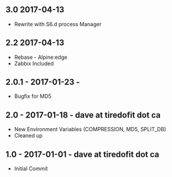## 3.0 2017-04-13 <dave at tiredofit dot ca>
* Rewrite with S6.d process Manager


## 2.2 2017-04-13 <dave at tiredofit dot ca>
* Rebase - Alpine:edge
* Zabbix Included


## 2.0.1 - 2017-01-23 - <dave at tiredofit dot ca>
* Bugfix for MD5

## 2.0 - 2017-01-18 - dave at tiredofit dot ca
* New Environment Variables (COMPRESSION, MD5, SPLIT_DB)
* Cleaned up


## 1.0 - 2017-01-01 - dave at tiredofit dot ca
* Initial Commit


